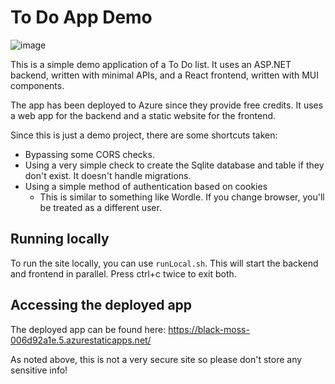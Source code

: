 # To Do App Demo

![image](https://github.com/user-attachments/assets/8c54351d-5133-43a1-bc2c-4a801c45a46e)

This is a simple demo application of a To Do list. It uses an ASP.NET backend, written with minimal APIs, and a React frontend, written with MUI components.

The app has been deployed to Azure since they provide free credits. It uses a web app for the backend and a static website for the frontend.

Since this is just a demo project, there are some shortcuts taken:

- Bypassing some CORS checks.
- Using a very simple check to create the Sqlite database and table if they don't exist. It doesn't handle migrations.
- Using a simple method of authentication based on cookies
  - This is similar to something like Wordle. If you change browser, you'll be treated as a different user.

## Running locally

To run the site locally, you can use `runLocal.sh`. This will start the backend and frontend in parallel. Press ctrl+c twice to exit both.

## Accessing the deployed app

The deployed app can be found here:
https://black-moss-006d92a1e.5.azurestaticapps.net/

As noted above, this is not a very secure site so please don't store any sensitive info!
